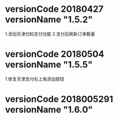 versionCode 20180427
versionName "1.5.2"
========================================
1.添加天津扫码支付功能
2.支付后刷新订单数量

versionCode 20180504
versionName "1.5.5"
========================================
1.修复天津支付右上角添加按钮


versionCode 2018005291
versionName "1.6.0"
========================================